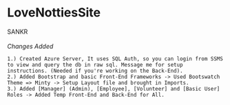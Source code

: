 # LoveNottiesSite
SANKR
<br><br>
*Changes Added*
~~~~~~~~~~~~~~~~~~~~~~~~~~~~~~~~~~~~~~~~~~~~~~~~~~~~~~~~~~~~~~~~~~~~~~~~~~~~~~~~~~~~~~~~~~~~~~~~~~~~~~~~~~~~~~~~~~~~~~~~~~~~~~~~~~~~~~~~~~~~~~~~~~~~~~~~~~~~~~~~~~~~~~~~~~~~~~~
1.) Created Azure Server, It uses SQL Auth, so you can login from SSMS to view and query the db in raw sql. Message me for setup instructions. (Needed if you're working on the Back-End).
2.) Added Bootstrap and basic Front-End Frameworks -> Used Bootswatch Theme => Minty -> Setup Layout file and brought in Imports.
3.) Added [Manager] (Admin), [Employee], [Volunteer] and [Basic User] Roles -> Added Temp Front-End and Back-End for All.
~~~~~~~~~~~~~~~~~~~~~~~~~~~~~~~~~~~~~~~~~~~~~~~~~~~~~~~~~~~~~~~~~~~~~~~~~~~~~~~~~~~~~~~~~~~~~~~~~~~~~~~~~~~~~~~~~~~~~~~~~~~~~~~~~~~~~~~~~~~~~~~~~~~~~~~~~~~~~~~~~~~~~~~~~~~~~~~~~~~~~~~~~~~~

